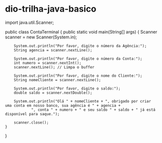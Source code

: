 # dio-trilha-java-basico
import java.util.Scanner;

public class ContaTerminal {
    public static void main(String[] args) {
        Scanner scanner = new Scanner(System.in);

        System.out.println("Por favor, digite o número da Agência:");
        String agencia = scanner.nextLine();

        System.out.println("Por favor, digite o número da Conta:");
        int numero = scanner.nextInt();
        scanner.nextLine(); // Limpa o buffer

        System.out.println("Por favor, digite o nome do Cliente:");
        String nomeCliente = scanner.nextLine();

        System.out.println("Por favor, digite o saldo:");
        double saldo = scanner.nextDouble();

        System.out.println("Olá " + nomeCliente + ", obrigado por criar uma conta em nosso banco, sua agência é " + agencia +
                ", conta " + numero + " e seu saldo " + saldo + " já está disponível para saque.");

        scanner.close();
    }
}
